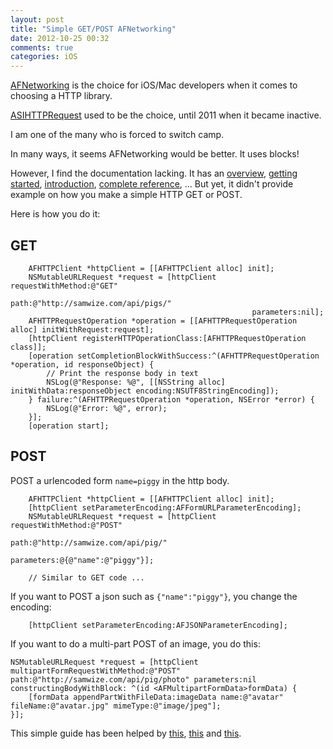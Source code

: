 ```yaml
---
layout: post
title: "Simple GET/POST AFNetworking"
date: 2012-10-25 00:32
comments: true
categories: iOS
---
```


[AFNetworking](https://github.com/AFNetworking/AFNetworking) is the choice for iOS/Mac developers when it comes to choosing a HTTP library.

[ASIHTTPRequest](http://allseeing-i.com/ASIHTTPRequest/) used to be the choice, until 2011 when it became inactive.

I am one of the many who is forced to switch camp.

<!-- more -->

In many ways, it seems AFNetworking would be better. It uses blocks!

However, I find the documentation lacking. It has an [overview](https://github.com/AFNetworking/AFNetworking), [getting started](https://github.com/AFNetworking/AFNetworking/wiki/Getting-Started-with-AFNetworking), [introduction](https://github.com/AFNetworking/AFNetworking/wiki/Introduction-to-AFNetworking), [complete reference](http://afnetworking.github.com/AFNetworking/), ... But yet, it didn't provide example on how you make a simple HTTP GET or POST.

Here is how you do it:

## GET ##

```objc
    AFHTTPClient *httpClient = [[AFHTTPClient alloc] init];
    NSMutableURLRequest *request = [httpClient requestWithMethod:@"GET" 
                                                            path:@"http://samwize.com/api/pigs/" 
                                                      parameters:nil];
    AFHTTPRequestOperation *operation = [[AFHTTPRequestOperation alloc] initWithRequest:request];
    [httpClient registerHTTPOperationClass:[AFHTTPRequestOperation class]];
    [operation setCompletionBlockWithSuccess:^(AFHTTPRequestOperation *operation, id responseObject) {
        // Print the response body in text
        NSLog(@"Response: %@", [[NSString alloc] initWithData:responseObject encoding:NSUTF8StringEncoding]);
    } failure:^(AFHTTPRequestOperation *operation, NSError *error) {
        NSLog(@"Error: %@", error);
    }];
    [operation start];
```

## POST ##

POST a urlencoded form `name=piggy` in the http body.

```objc    
    AFHTTPClient *httpClient = [[AFHTTPClient alloc] init];
    [httpClient setParameterEncoding:AFFormURLParameterEncoding];
    NSMutableURLRequest *request = [httpClient requestWithMethod:@"POST" 
                                                            path:@"http://samwize.com/api/pig/" 
                                                      parameters:@{@"name":@"piggy"}];

    // Similar to GET code ...
```

If you want to POST a json such as `{"name":"piggy"}`, you change the encoding:

```objc
    [httpClient setParameterEncoding:AFJSONParameterEncoding];
```

If you want to do a multi-part POST of an image, you do this:

```objc
NSMutableURLRequest *request = [httpClient multipartFormRequestWithMethod:@"POST" path:@"http://samwize.com/api/pig/photo" parameters:nil constructingBodyWithBlock: ^(id <AFMultipartFormData>formData) {
    [formData appendPartWithFileData:imageData name:@"avatar" fileName:@"avatar.jpg" mimeType:@"image/jpeg"];
}];
```

This simple guide has been helped by [this](http://stackoverflow.com/questions/9927945/afnetworking-post-to-rest-webservice), [this](http://stackoverflow.com/questions/9275333/afnetworking-post-request-with-application-x-www-form-urlencoded) and [this](http://stackoverflow.com/questions/8468065/is-there-an-example-of-afhttpclient-posting-json-with-afnetworking).

